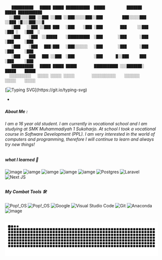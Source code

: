 <!--
**ddamar798/ddamar798** is a ✨ _special_ ✨ repository because its `README.md` (this file) appears on your GitHub profile.

Here are some ideas to get you started:

- 🔭 I’m currently working on ...
- 🌱 I’m currently learning ...
- 👯 I’m looking to collaborate on ...
- 🤔 I’m looking for help with ...
- 💬 Ask me about ...
- 📫 How to reach me: ...
- 😄 Pronouns: ...
- ⚡ Fun fact: ...
-->
<!-- <h1 align="left">Hey 👋 I'M DAMARR</h1> -->



       ██████████   █████ █████ ███████████  █████          ███████    █████ ███████████   
      ░░███░░░░███ ░░███ ░░███ ░░███░░░░░███░░███         ███░░░░░███ ░░███ ░█░░░███░░░█   
       ░███   ░░███ ░░███ ███   ░███    ░███ ░███        ███     ░░███ ░███ ░   ░███  ░    
       ░███    ░███  ░░█████    ░██████████  ░███       ░███      ░███ ░███     ░███       
       ░███    ░███   ███░███   ░███░░░░░░   ░███       ░███      ░███ ░███     ░███       
       ░███    ███   ███ ░░███  ░███         ░███      █░░███     ███  ░███     ░███       
       ██████████   █████ █████ █████        ███████████ ░░░███████░   █████    █████      
      ░░░░░░░░░░   ░░░░░ ░░░░░ ░░░░░        ░░░░░░░░░░░    ░░░░░░░    ░░░░░    ░░░░░                                                                                                                                                                                                                                                                                        
[![Typing SVG](https://readme-typing-svg.demolab.com?font=Roboto&size=30&duration=3000&pause=2000&color=F7F7F7&width=435&lines=%7C%3D%3D%3D%3D%3D+LOADING+%3D%3D%3D%3D%3D%7C;Hello+world!%F0%9F%91%8B%F0%9F%8F%BB;+I'M+DAMARR;I+am+16+years+old%2C;I'm+From+Indonesian.;Let's+be+friends!+;%7C%3D%3D%3D%3D%3D+50%25+%3D%3D%3D%3D%3D%7C;COMPLET!)](https://git.io/typing-svg)

-

###
##### About Me :
###### I am a 16 year old student. I am currently in vocational school and I am studying at SMK Muhammadiyah 1 Sukoharjo. At school I took a vocational course in Software Development (PPL). I am very interested in the world of computers and programming, therefore I will continue to learn and always try new things!
##


##### what I learned 📖
![image](https://img.shields.io/badge/HTML5-E34F26?style=for-the-badge&logo=html5&logoColor=white) ![iamge](https://img.shields.io/badge/PHP-777BB4?style=for-the-badge&logo=php&logoColor=white) ![iamge](https://img.shields.io/badge/Python-FFD43B?style=for-the-badge&logo=python&logoColor=blue) ![iamge](https://img.shields.io/badge/metasploit-2596CD?style=for-the-badge&logo=metasploit&logoColor=white)  ![iamge](https://img.shields.io/badge/Wireshark-1679A7?style=for-the-badge&logo=Wireshark&logoColor=white) ![Postgres](https://img.shields.io/badge/MySQL-005C84?style=for-the-badge&logo=mysql&logoColor=white)	 ![Laravel](https://img.shields.io/badge/laravel-%23FF2D20.svg?style=for-the-badge&logo=laravel&logoColor=white)  ![Next JS](https://img.shields.io/badge/Next-black?style=for-the-badge&logo=next.js&logoColor=white) 
##
##### My Combat Tools 🛠
![Pop!\_OS](https://img.shields.io/badge/Windows_11-0078d4?style=for-the-badge&logo=windows-11&logoColor=white) ![Pop!\_OS](https://img.shields.io/badge/Debian-A81D33?style=for-the-badge&logo=debian&logoColor=white) ![Google](https://img.shields.io/badge/VirtualBox-21416b?style=for-the-badge&logo=VirtualBox&logoColor=white)   ![Visual Studio Code](https://img.shields.io/badge/Visual%20Studio%20Code-0078d7.svg?style=for-the-badge&logo=visual-studio-code&logoColor=white)  	![Git](https://img.shields.io/badge/git-%23F05033.svg?style=for-the-badge&logo=git&logoColor=white) ![Anaconda](https://img.shields.io/badge/GNU%20Bash-4EAA25?style=for-the-badge&logo=GNU%20Bash&logoColor=white) ![image](https://img.shields.io/badge/ChatGPT-74aa9c?style=for-the-badge&logo=openai&logoColor=white)




##


<img src="https://raw.githubusercontent.com/ddamar798/ddamar798/output/snake.svg" alt="Snake animation" />

###
